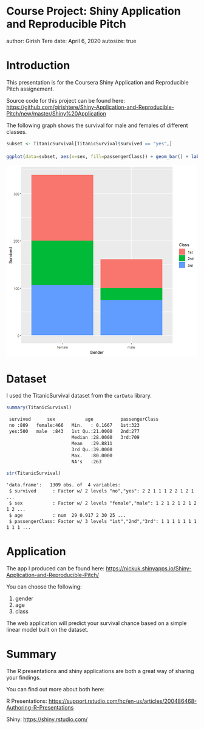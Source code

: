 Course Project: Shiny Application and Reproducible Pitch
========================================================
author: Girish Tere
date: April 6, 2020
autosize: true


Introduction
========================================================

This presentation is for the Coursera Shiny Application and Reproducible Pitch assignement.

Source code for this project can be found here:
<https://github.com/girishtere/Shiny-Application-and-Reproducible-Pitch/new/master/Shiny%20Application>

The following graph shows the survival for male and females of different classes.


```r
subset <- TitanicSurvival[TitanicSurvival$survived == "yes",]
    
ggplot(data=subset, aes(x=sex, fill=passengerClass)) + geom_bar() + labs(y="Survived", x="Gender", fill="Class")
```

![plot of chunk unnamed-chunk-2](pres-figure/unnamed-chunk-2-1.png)

Dataset
========================================================

I used the TitanicSurvival dataset from the `carData` library. 


```r
summary(TitanicSurvival)
```

```
 survived      sex           age          passengerClass
 no :809   female:466   Min.   : 0.1667   1st:323       
 yes:500   male  :843   1st Qu.:21.0000   2nd:277       
                        Median :28.0000   3rd:709       
                        Mean   :29.8811                 
                        3rd Qu.:39.0000                 
                        Max.   :80.0000                 
                        NA's   :263                     
```

```r
str(TitanicSurvival)
```

```
'data.frame':	1309 obs. of  4 variables:
 $ survived      : Factor w/ 2 levels "no","yes": 2 2 1 1 1 2 2 1 2 1 ...
 $ sex           : Factor w/ 2 levels "female","male": 1 2 1 2 1 2 1 2 1 2 ...
 $ age           : num  29 0.917 2 30 25 ...
 $ passengerClass: Factor w/ 3 levels "1st","2nd","3rd": 1 1 1 1 1 1 1 1 1 1 ...
```

Application
========================================================

The app I produced can be found here: 
<https://nickuk.shinyapps.io/Shiny-Application-and-Reproducible-Pitch/>

You can choose the following: 

1. gender
2. age 
3. class 

The web application will  predict your survival chance based on a simple linear model built on the dataset.

Summary
========================================================

The R presentations and shiny applications are both a great way of sharing your findings.

You can find out more about both here:

R Presentations: <https://support.rstudio.com/hc/en-us/articles/200486468-Authoring-R-Presentations>

Shiny: <https://shiny.rstudio.com/>
